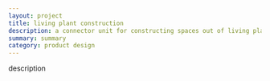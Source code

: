 ```yaml
---
layout: project
title: living plant construction
description: a connector unit for constructing spaces out of living plants using grafting
summary: summary
category: product design
---
```


description
